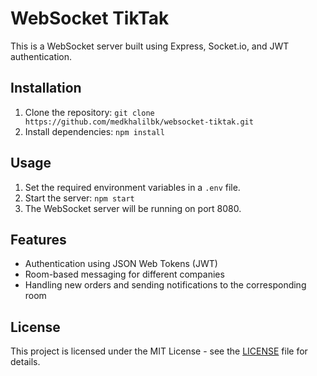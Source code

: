 # WebSocket TikTak

This is a WebSocket server built using Express, Socket.io, and JWT authentication.

## Installation

1. Clone the repository: `git clone https://github.com/medkhalilbk/websocket-tiktak.git`
2. Install dependencies: `npm install`

## Usage

1. Set the required environment variables in a `.env` file.
2. Start the server: `npm start`
3. The WebSocket server will be running on port 8080.

## Features

- Authentication using JSON Web Tokens (JWT)
- Room-based messaging for different companies
- Handling new orders and sending notifications to the corresponding room

## License

This project is licensed under the MIT License - see the [LICENSE](LICENSE) file for details.